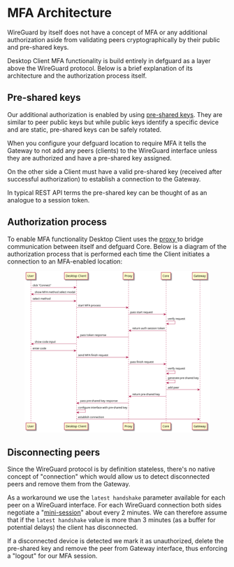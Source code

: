 # MFA Architecture

WireGuard by itself does not have a concept of MFA or any additional authorization aside from validating peers cryptographically by their public and pre-shared keys.&#x20;

Desktop Client MFA functionality is build entirely in defguard as a layer above the WireGuard protocol. Below is a brief explanation of its architecture and the authorization process itself.

## Pre-shared keys

Our additional authorization is enabled by using [pre-shared keys](https://www.wireguard.com/protocol/#key-exchange-and-data-packets). They are similar to peer public keys but while public keys identify a specific device and are static, pre-shared keys can be safely rotated.

When you configure your defguard location to require MFA it tells the Gateway to not add any peers (clients) to the WireGuard interface unless they are authorized and have a pre-shared key assigned.

On the other side a Client must have a valid pre-shared key (received after successful authorization) to establish a connection to the Gateway.

In typical REST API terms the pre-shared key can be thought of as an analogue to a session token.

## Authorization process

To enable MFA functionality Desktop Client uses the [proxy ](https://github.com/DefGuard/proxy)to bridge communication between itself and defguard Core. Below is a diagram of the authorization process that is performed each time the Client initiates a connection to an MFA-enabled location:

<figure><img src="../../../.gitbook/assets/mfa.png" alt=""><figcaption></figcaption></figure>

## Disconnecting peers

Since the WireGuard protocol is by definition stateless, there's no native concept of "connection" which would allow us to detect disconnected peers and remove them from the Gateway.

As a workaround we use the `latest handshake` parameter available for each peer on a WireGuard interface. For each WireGuard connection both sides negotiate a "[mini-session](https://www.wireguard.com/protocol/#dos-mitigation)" about every 2 minutes. We can therefore assume that if the `latest handshake` value is more than 3 minutes (as a buffer for potential delays) the client has disconnected.

If a disconnected device is detected we mark it as unauthorized, delete the pre-shared key and remove the peer from Gateway interface, thus enforcing a "logout" for our MFA session.
